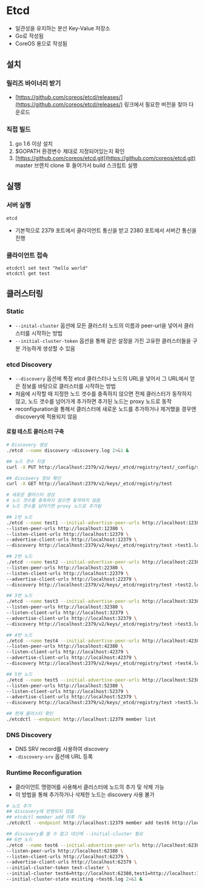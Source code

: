 # Etcd

* 일관성을 유지하는 분산 Key-Value 저장소
* Go로 작성됨
* CoreOS 용으로 작성됨

## 설치

### 릴리즈 바이너리 받기

* [https://github.com/coreos/etcd/releases/](https://github.com/coreos/etcd/releases/) 링크에서 필요한 버전을 찾아 다운로드

### 직접 빌드

1. go 1.6 이상 설치
2. $GOPATH 환경변수 제대로 지정되어있는지 확인
3. [https://github.com/coreos/etcd.git](https://github.com/coreos/etcd.git) master 브랜치 clone 후 들어가서 build 스크립트 실행

## 실행

### 서버 실행

```text
etcd
```

* 기본적으로 2379 포트에서 클라이언트 통신을 받고 2380 포트에서 서버간 통신을 진행

### 클라이언트 접속

```text
etcdctl set test "hello world"
etcdctl get test
```

## 클러스터링

### Static

* `--inital-cluster` 옵션에 모든 클러스터 노드의 이름과 peer-url을 넣어서 클러스터를 시작하는 방법
* `--initial-cluster-token` 옵션을 통해 같은 설정을 가진 고유한 클러스터들을 구분 가능하게 생성할 수 있음

### etcd Discovery

* `--discovery` 옵션에 특정 etcd 클러스터나 노드의 URL을 넣어서 그 URL에서 얻은 정보를 바탕으로 클러스터를 시작하는 방법
* 처음에 시작할 때 지정한 노드 갯수를 충족하지 않으면 전체 클러스터가 동작하지 않고, 노드 갯수를 넘어가게 추가하면 추가된 노드는 proxy 노드로 동작
* reconfiguration을 통해서 클러스터에 새로운 노드를 추가하거나 제거했을 경우엔 discovery에 적용되지 않음

#### 로컬 테스트 클러스터 구축

```bash
# Discovery 생성
./etcd --name discovery >discovery.log 2>&1 &

## 노드 갯수 지정
curl -X PUT http://localhost:2379/v2/keys/_etcd/registry/test/_config/size -d value=5

## discovery 정보 확인
curl -X GET http://localhost:2379/v2/keys/_etcd/registry/test

# 새로운 클러스터 생성
# 노드 갯수를 충족하지 않으면 동작하지 않음
# 노드 갯수를 넘어가면 proxy 노드로 추가됨

## 1번 노드
./etcd --name test1 --initial-advertise-peer-urls http://localhost:12380 \
--listen-peer-urls http://localhost:12380 \
--listen-client-urls http://localhost:12379 \
--advertise-client-urls http://localhost:12379 \
--discovery http://localhost:2379/v2/keys/_etcd/registry/test >test1.log 2>&1 &

## 2번 노드
./etcd --name test2 --initial-advertise-peer-urls http://localhost:22380 \
--listen-peer-urls http://localhost:22380 \
--listen-client-urls http://localhost:22379 \
--advertise-client-urls http://localhost:22379 \
--discovery http://localhost:2379/v2/keys/_etcd/registry/test >test2.log 2>&1 &

## 3번 노드
./etcd --name test3 --initial-advertise-peer-urls http://localhost:32380 \
--listen-peer-urls http://localhost:32380 \
--listen-client-urls http://localhost:32379 \
--advertise-client-urls http://localhost:32379 \
--discovery http://localhost:2379/v2/keys/_etcd/registry/test >test3.log 2>&1 &

## 4번 노드
./etcd --name test4 --initial-advertise-peer-urls http://localhost:42380 \
--listen-peer-urls http://localhost:42380 \
--listen-client-urls http://localhost:42379 \
--advertise-client-urls http://localhost:42379 \
--discovery http://localhost:2379/v2/keys/_etcd/registry/test >test4.log 2>&1 &

## 5번 노드
./etcd --name test5 --initial-advertise-peer-urls http://localhost:52380 \
--listen-peer-urls http://localhost:52380 \
--listen-client-urls http://localhost:52379 \
--advertise-client-urls http://localhost:52379 \
--discovery http://localhost:2379/v2/keys/_etcd/registry/test >test5.log 2>&1 &

## 현재 클러스터 확인
./etcdctl --endpoint http://localhost:12379 member list
```

### DNS Discovery

* DNS SRV record를 사용하여 discovery
* `-discovery-srv` 옵션에 URL 등록

### Runtime Reconfiguration

* 클라이언트 명령어를 사용해서 클러스터에 노드의 추가 및 삭제 가능
* 이 방법을 통해 추가하거나 삭제한 노드는 discovery 사용 불가

```bash
# 노드 추가
## discovery에 반영되지 않음
## etcdctl member add 이후 가능
./etcdctl --endpoint http://localhost:12379 member add test6 http://localhost:62380

## discovery를 쓸 수 없고 대신에 --initial-cluster 필요
## 6번 노드
./etcd --name test6 --initial-advertise-peer-urls http://localhost:62380 \
--listen-peer-urls http://localhost:62380 \
--listen-client-urls http://localhost:62379 \
--advertise-client-urls http://localhost:62379 \
--initial-cluster-token test-cluster \
--initial-cluster test6=http://localhost:62380,test1=http://localhost:12380,test5=http://localhost:52380,test3=http://localhost:32380,test4=http://localhost:42380,test2=http://localhost:22380 \
--initial-cluster-state existing >test6.log 2>&1 &
```

